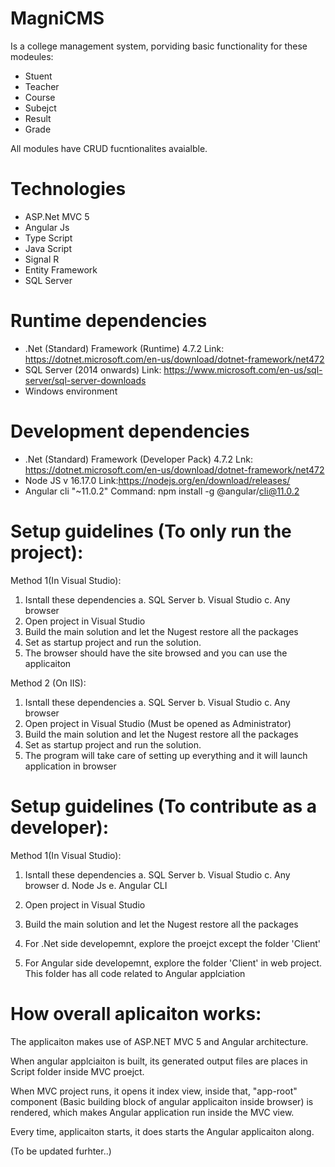 # MagniCMS
Is a college management system, porviding basic functionality for these modeules: 

* Stuent
* Teacher
* Course
* Subejct 
* Result 
* Grade

All modules have CRUD fucntionalites avaialble. 

# Technologies

* ASP.Net MVC 5
* Angular Js 
* Type Script
* Java Script 
* Signal R
* Entity Framework 
* SQL Server

# Runtime dependencies
* .Net (Standard) Framework  (Runtime) 4.7.2
Link: https://dotnet.microsoft.com/en-us/download/dotnet-framework/net472 
* SQL Server (2014 onwards)
Link: https://www.microsoft.com/en-us/sql-server/sql-server-downloads
* Windows environment

# Development dependencies
* .Net (Standard) Framework  (Developer Pack) 4.7.2
Lnk: https://dotnet.microsoft.com/en-us/download/dotnet-framework/net472 
* Node JS v 16.17.0  Link:https://nodejs.org/en/download/releases/
* Angular cli "~11.0.2" Command: npm install -g @angular/cli@11.0.2

# Setup guidelines (To only run the project):

Method 1(In Visual Studio):
1) Isntall these dependencies
    a. SQL Server
    b. Visual Studio
    c. Any browser
2) Open project in Visual Studio
3) Build the main solution and let the Nugest restore all the packages
4) Set <MagniCollegeManagementSystem> as startup project and run the solution.
5) The browser should have the site browsed and you can use the applicaiton

Method 2 (On IIS):
1) Isntall these dependencies
    a. SQL Server
    b. Visual Studio
    c. Any browser
2) Open project in Visual Studio (Must be opened as Administrator)
3) Build the main solution and let the Nugest restore all the packages
4) Set <EnvironmentSetter> as startup project and run the solution.
5) The program will take care of setting up everything and it will launch application in browser

# Setup guidelines (To contribute as a developer):

Method 1(In Visual Studio):
1) Isntall these dependencies
    a. SQL Server
    b. Visual Studio
    c. Any browser
    d. Node Js
    e. Angular CLI
 
2) Open project in Visual Studio
3) Build the main solution and let the Nugest restore all the packages
4) For .Net side developemnt, explore the proejct <MagniCollegeManagementSystem> except the folder 'Client'
5) For Angular side developemnt, explore the folder 'Client' in <MagniCollegeManagementSystem> web project. This folder has all code related to Angular applciation


# How overall aplicaiton works:
The applicaiton makes use of ASP.NET MVC 5 and Angular architecture.

When angular applciaiton is built, its generated output files are places in Script folder inside MVC proejct.

When MVC project runs, it opens it index view, inside that, "app-root" component (Basic building block of angular applicaiton inside browser)
is rendered, which makes Angular application run inside the MVC view.

Every time, applicaiton starts, it does starts the Angular applicaiton along. 

(To be updated furhter..)
